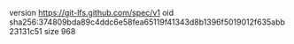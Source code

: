 version https://git-lfs.github.com/spec/v1
oid sha256:374809bda89c4ddc6e58fea65119f41343d8b1396f5019012f635abb23131c51
size 968
